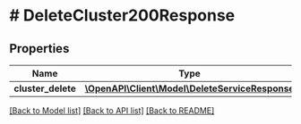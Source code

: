 # # DeleteCluster200Response

## Properties

Name | Type | Description | Notes
------------ | ------------- | ------------- | -------------
**cluster_delete** | [**\OpenAPI\Client\Model\DeleteServiceResponse**](DeleteServiceResponse.md) |  |

[[Back to Model list]](../../README.md#models) [[Back to API list]](../../README.md#endpoints) [[Back to README]](../../README.md)
